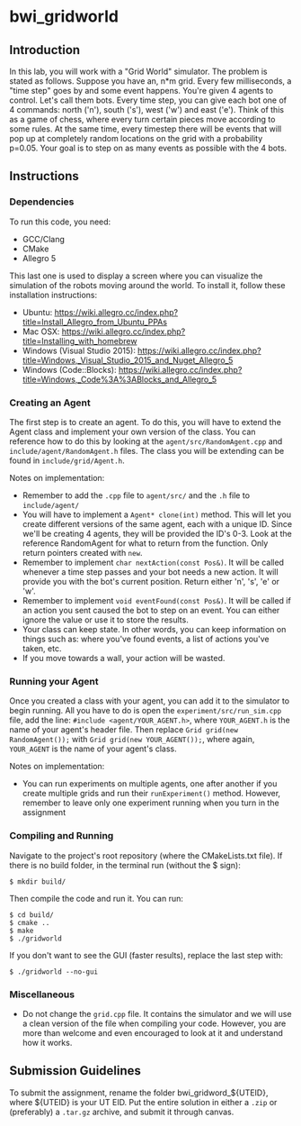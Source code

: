 # bwi_gridworld

## Introduction

In this lab, you will work with a "Grid World" simulator. The problem is stated as follows.
Suppose you have an, n*m grid. Every few milliseconds, a "time step" goes by and some event
happens. You're given 4 agents to control. Let's call them bots. Every time step, you can
give each bot one of 4 commands: north ('n'), south ('s'), west ('w') and east ('e'). Think
of this as a game of chess, where every turn certain pieces move according to some rules.
At the same time, every timestep there will be events that will pop up at completely random
locations on the grid with a probability p=0.05. Your goal is to step on as many events as
possible with the 4 bots.

## Instructions

### Dependencies

To run this code, you need:

* GCC/Clang
* CMake
* Allegro 5

This last one is used to display a screen where you can visualize the simulation of the
robots moving around the world. To install it, follow these installation instructions:

* Ubuntu: https://wiki.allegro.cc/index.php?title=Install_Allegro_from_Ubuntu_PPAs
* Mac OSX: https://wiki.allegro.cc/index.php?title=Installing_with_homebrew
* Windows (Visual Studio 2015): https://wiki.allegro.cc/index.php?title=Windows,_Visual_Studio_2015_and_Nuget_Allegro_5
* Windows (Code::Blocks): https://wiki.allegro.cc/index.php?title=Windows,_Code%3A%3ABlocks_and_Allegro_5

### Creating an Agent

The first step is to create an agent. To do this, you will have to extend the Agent class
and implement your own version of the class. You can reference how to do this by looking
at the `agent/src/RandomAgent.cpp` and `include/agent/RandomAgent.h` files. The class you
will be extending can be found in `include/grid/Agent.h`. 

Notes on implementation:
* Remember to add the `.cpp` file to `agent/src/` and the `.h` file to `include/agent/`
* You will have to implement a `Agent* clone(int)` method. This will let you create different
  versions of the same agent, each with a unique ID. Since we'll be creating 4 agents,
  they will be provided the ID's 0-3. Look at the reference RandomAgent for what to return
  from the function. Only return pointers created with `new`.
* Remember to implement `char nextAction(const Pos&)`. It will be called whenever a time
  step passes and your bot needs a new action. It will provide you with the bot's current
  position. Return either 'n', 's', 'e' or 'w'.
* Remember to implement `void eventFound(const Pos&)`. It will be called if an action you
  sent caused the bot to step on an event. You can either ignore the value or use it to
  store the results.
* Your class can keep state. In other words, you can keep information on things such as:
  where you've found events, a list of actions you've taken, etc.
* If you move towards a wall, your action will be wasted.

### Running your Agent

Once you created a class with your agent, you can add it to the simulator to begin running.
All you have to do is open the `experiment/src/run_sim.cpp` file, add the line:
`#include <agent/YOUR_AGENT.h>`, where `YOUR_AGENT.h` is the name of your agent's header
file. Then replace `Grid grid(new RandomAgent());` with `Grid grid(new YOUR_AGENT());`, where
again, `YOUR_AGENT` is the name of your agent's class.

Notes on implementation:
* You can run experiments on multiple agents, one after another if you create multiple grids
  and run their `runExperiment()` method. However, remember to leave only one experiment
  running when you turn in the assignment

### Compiling and Running

Navigate to the project's root repository (where the CMakeLists.txt file). If there is no 
build folder, in the terminal run (without the $ sign):
```
$ mkdir build/
```

Then compile the code and run it. You can run:
```
$ cd build/
$ cmake ..
$ make
$ ./gridworld
```

If you don't want to see the GUI (faster results), replace the last step with:

```
$ ./gridworld --no-gui
```
  
### Miscellaneous

* Do not change the `grid.cpp` file. It contains the simulator and we will use a clean
  version of the file when compiling your code. However, you are more than welcome and even
  encouraged to look at it and understand how it works.
  
## Submission Guidelines

To submit the assignment, rename the folder bwi_gridword_${UTEID}, where ${UTEID} is your
UT EID. Put the entire solution in either a `.zip` or (preferably) a `.tar.gz` archive, and
submit it through canvas.
